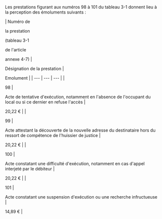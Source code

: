 Les prestations figurant aux numéros 98 à 101 du tableau 3-1 donnent lieu à la perception des émoluments suivants :


 




| Numéro de

la prestation

(tableau 3-1

de l'article

annexe 4-7) | 


Désignation de la prestation | 


Emolument |
| --- | --- | --- |
| 

98 | 

Acte de tentative d'exécution, notamment en l'absence de l'occupant du local ou si ce dernier en refuse l'accès | 

20,22 € |
| 

99 | 

Acte attestant la découverte de la nouvelle adresse du destinataire hors du ressort de compétence de l'huissier de justice | 

20,22 € |
| 

100 | 

Acte constatant une difficulté d'exécution, notamment en cas d'appel interjeté par le débiteur | 

20,22 € |
| 

101 | 

Acte constatant une suspension d'exécution ou une recherche infructueuse | 

14,89 € |


  
